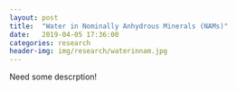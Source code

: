 ```yaml
---
layout: post
title:  "Water in Nominally Anhydrous Minerals (NAMs)"
date:   2019-04-05 17:36:00
categories: research
header-img: img/research/waterinnam.jpg
---
```


Need some descrption!



